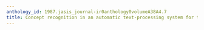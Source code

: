 ```yaml
---
anthology_id: 1987.jasis_journal-ir0anthology0volumeA38A4.7
title: Concept recognition in an automatic text-processing system for the life sciences
---
```

